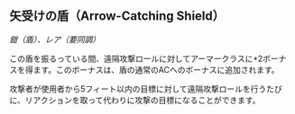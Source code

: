 ## 矢受けの盾（Arrow-Catching Shield）
*鎧（盾）、レア（要同調）*

この盾を振るっている間、遠隔攻撃ロールに対してアーマークラスに+2ボーナスを得ます。このボーナスは、盾の通常のACへのボーナスに追加されます。

攻撃者が使用者から5フィート以内の目標に対して遠隔攻撃ロールを行うたびに、リアクションを取って代わりに攻撃の目標になることができます。